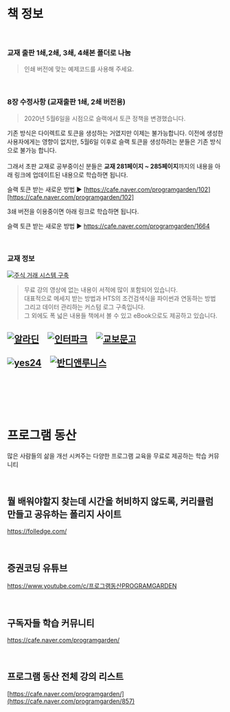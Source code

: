 # 책 정보

<br>

### 교재 출판 1쇄,2쇄, 3쇄, 4쇄본 폴더로 나눔
>인쇄 버전에 맞는 예제코드를 사용해 주세요.

<br>

### 8장 수정사항 (교재출판 1쇄, 2쇄 버전용)
>2020년 5월6일을 시점으로 슬랙에서 토큰 정책을 변경했습니다.<br>

기존 방식은 다이렉트로 토큰을 생성하는 거였지만 이제는 불가능합니다. 이전에 생성한 사용자에게는 영향이 없지만, 5월6일 이후로 슬랙 토큰을 생성하려는 분들은 기존 방식으로 불가능 합니다.
<br><br>그래서 초판 교재로 공부중이신 분들은 **교재 281페이지 ~ 285페이지**까지의 내용을 아래 링크에 업데이트된 내용으로 학습하면 됩니다.

슬랙 토큰 받는 새로운 방법 ▶ [https://cafe.naver.com/programgarden/102][https://cafe.naver.com/programgarden/102]

3쇄 버전을 이용중이면 아래 링크로 학습하면 됩니다.

슬랙 토큰 받는 새로운 방법 ▶ https://cafe.naver.com/programgarden/1664

<br>

### 교재 정보 
[![주식 거래 시스템 구축](images/banner_2.png)](http://wikibook.co.kr/pystock/)

>무료 강의 영상에 없는 내용이 서적에 많이 포함되어 있습니다.  
대표적으로 메세지 받는 방법과 HTS의 조건검색식을 파이썬과 연동하는 방법  
그리고 데이터 관리하는 커스텀 로그 구축입니다.  
그 외에도 폭 넓은 내용들 책에서 볼 수 있고 eBook으로도 제공하고 있습니다.

[![알라딘](images/aladin.png)](http://aladin.kr/p/7NIXc)
&nbsp;&nbsp;
[![인터파크](images/interpark.png)](http://inpk.kr/r5L3)
&nbsp;&nbsp;
[![교보문고](images/kyobo.png)](http://www.kyobobook.co.kr/product/detailViewKor.laf?ejkGb=KOR&mallGb=KOR&barcode=9791158392024&orderClick=LAG&Kc=)
<br><br>
[![yes24](images/yes24.png)](http://www.yes24.com/Product/Goods/89999945)
&nbsp;&nbsp;
[![반디앤루니스](images/bandi.png)](http://www.bandinlunis.com/front/product/detailProduct.do?prodId=4332846)
<br><br>
---

<br><br><br>
# 프로그램 동산
많은 사람들의 삶을 개선 시켜주는 다양한 프로그램 교육을 무료로 제공하는 학습 커뮤니티

<br>

## 뭘 배워야할지 찾는데 시간을 허비하지 않도록, 커리큘럼 만들고 공유하는 폴리지 사이트
https://folledge.com/

<br>

## 증권코딩 유튜브
https://www.youtube.com/c/프로그램동산PROGRAMGARDEN

<br>

## 구독자들 학습 커뮤니티
https://cafe.naver.com/programgarden/

<br>

## 프로그램 동산 전체 강의 리스트
[https://cafe.naver.com/programgarden/](https://cafe.naver.com/programgarden/857)

<br>
